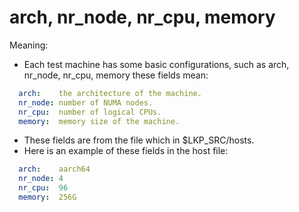 # arch, nr_node, nr_cpu, memory

Meaning:
- Each test machine has some basic configurations, such as arch, nr_node, nr_cpu, memory
  these fields mean:
```YAML
  arch:    the architecture of the machine.
  nr_node: number of NUMA nodes.
  nr_cpu:  number of logical CPUs.
  memory:  memory size of the machine.
```

- These fields are from the file which in $LKP_SRC/hosts.
- Here is an example of these fields in the host file:
```YAML
  arch:    aarch64
  nr_node: 4
  nr_cpu:  96
  memory:  256G
```
